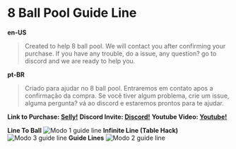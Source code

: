 # 8 Ball Pool Guide Line

**en-US**
> Created to help 8 ball pool. We will contact you after confirming your purchase. If you have any trouble, do a issue, any question? go to discord and we are ready to help you.

**pt-BR**
> Criado para ajudar no 8 ball pool. Entraremos em contato apos a confirmação da compra. Se você tiver algum problema, crie um issue, alguma pergunta? vá ao discord e estaremos prontos para te ajudar.


**Link to Purchase: [Selly!](https://felipegm.selly.store/product/a21ac7fe)**
**Discord Invite: [Discord!](https://discord.gg/CxG3f7S)**
**Youtube Video: [Youtube!](https://youtu.be/PkWN20q7bLE)**

**Line To Ball**
![Modo 1 guide line](https://raw.githubusercontent.com/Felipefury/8-Ball-Pool-overlay/master/img/gifModo1.gif)
**Infinite Line (Table Hack)**
![Modo 3 guide line](https://raw.githubusercontent.com/Felipefury/8-Ball-Pool-overlay/master/img/gifModo3.gif)
**Guide Lines**
![Modo 2 guide line](https://raw.githubusercontent.com/Felipefury/8-Ball-Pool-overlay/master/img/gifModo2.gif)
